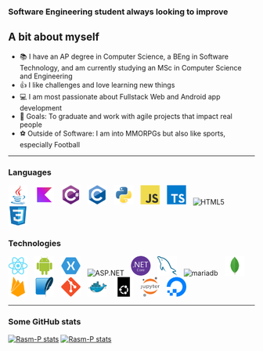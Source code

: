 ### Software Engineering student always looking to improve ###

## A bit about myself ##
- 📚 I have an AP degree in Computer Science, a BEng in Software Technology, and am currently studying an MSc in Computer Science and Engineering
- 👍 I like challenges and love learning new things
- 💻 I am most passionate about Fullstack Web and Android app development
- 🥅 Goals: To graduate and work with agile projects that impact real people
- ⚽ Outside of Software: I am into MMORPGs but also like sports, especially Football

<hr>

<!--
### Languages
![Java](https://img.shields.io/badge/Java-ED8B00?style=for-the-badge&logo=openjdk&logoColor=white)
![Kotlin](https://img.shields.io/badge/Kotlin-0095D5?&style=for-the-badge&logo=kotlin&logoColor=white)
![C#](https://img.shields.io/badge/C%23-239120?style=for-the-badge&logo=c-sharp&logoColor=white)
![C](https://img.shields.io/badge/C-00599C?style=for-the-badge&logo=c&logoColor=white)
![Python](https://img.shields.io/badge/Python-3776AB?style=for-the-badge&logo=python&logoColor=white)

![JavaScript](https://img.shields.io/badge/JavaScript-F7DF1E?style=for-the-badge&logo=javascript&logoColor=black)
![TypeScript](https://img.shields.io/badge/TypeScript-007ACC?style=for-the-badge&logo=typescript&logoColor=white)
![CSS3](https://img.shields.io/badge/CSS3-1572B6?style=for-the-badge&logo=css3&logoColor=white)
![HTML](https://img.shields.io/badge/HTML5-E34F26?style=for-the-badge&logo=html5&logoColor=white)

### Technologies
![GIT](https://img.shields.io/badge/GIT-E44C30?style=for-the-badge&logo=git&logoColor=white)
![GitHub](https://img.shields.io/badge/GitHub-100000?style=for-the-badge&logo=github&logoColor=white)
![GithubActions](https://img.shields.io/badge/Github%20Actions-282a2e?style=for-the-badge&logo=githubactions&logoColor=367cfe)
![Travis](https://img.shields.io/badge/travis_CI-3EAAAF?style=for-the-badge&logo=travisci&logoColor=white)

![Digital_Ocean](https://img.shields.io/badge/Digital_Ocean-0080FF?style=for-the-badge&logo=DigitalOcean&logoColor=white)
![VirtualBox](https://img.shields.io/badge/VirtualBox-21416b?style=for-the-badge&logo=VirtualBox&logoColor=white)
![Ubuntu](https://img.shields.io/badge/Ubuntu-E95420?style=for-the-badge&logo=ubuntu&logoColor=white)

![Android](https://img.shields.io/badge/Android-3DDC84?style=for-the-badge&logo=android&logoColor=white)
![SQLite](https://img.shields.io/badge/SQLite-07405E?style=for-the-badge&logo=sqlite&logoColor=white)
![Firebase](https://img.shields.io/badge/firebase-ffca28?style=for-the-badge&logo=firebase&logoColor=black)

![Xamarin](https://img.shields.io/badge/Xamarin-3498DB?style=for-the-badge&logo=xamarin&logoColor=white)
![.NET](https://img.shields.io/badge/.NET-512BD4?style=for-the-badge&logo=dotnet&logoColor=white)
![MongoDB](https://img.shields.io/badge/MongoDB-4EA94B?style=for-the-badge&logo=mongodb&logoColor=white)
![Keras](https://img.shields.io/badge/Keras-FF0000?style=for-the-badge&logo=keras&logoColor=white)

![React](https://img.shields.io/badge/React-20232A?style=for-the-badge&logo=react&logoColor=61DAFB)
![Vite](https://img.shields.io/badge/Vite-B73BFE?style=for-the-badge&logo=vite&logoColor=FFD62E)
![Netlify](https://img.shields.io/badge/Netlify-00C7B7?style=for-the-badge&logo=netlify&logoColor=white)

![Docker](https://img.shields.io/badge/Docker-2CA5E0?style=for-the-badge&logo=docker&logoColor=white)
![MySQL](https://img.shields.io/badge/MySQL-005C84?style=for-the-badge&logo=mysql&logoColor=white)
![MariaDB](https://img.shields.io/badge/MariaDB-003545?style=for-the-badge&logo=mariadb&logoColor=white)

![Postman](https://img.shields.io/badge/Postman-FF6C37?style=for-the-badge&logo=Postman&logoColor=white)
![Swagger](https://img.shields.io/badge/Swagger-85EA2D?style=for-the-badge&logo=Swagger&logoColor=white)
![JWT](https://img.shields.io/badge/json%20web%20tokens-323330?style=for-the-badge&logo=json-web-tokens&logoColor=pink)
-->

### Languages
<div align="left">
  <img alt="Java" width="40px" src="https://github.com/devicons/devicon/blob/v2.15.1/icons/java/java-original.svg" style="padding-right:10px;"/>
  <img alt="Kotlin" width="40px" src="https://github.com/devicons/devicon/blob/v2.15.1/icons/kotlin/kotlin-original.svg" style="padding-right:10px;"/>
  <img alt="C#" width="40px" src="https://github.com/devicons/devicon/blob/v2.15.1/icons/csharp/csharp-original.svg" style="padding-right:10px;"/>
  <img alt="C" width="40px" src="https://github.com/devicons/devicon/blob/v2.15.1/icons/c/c-original.svg" style="padding-right:10px;"/>
  <img alt="Python" width="40px" src="https://github.com/devicons/devicon/blob/v2.15.1/icons/python/python-original.svg" style="padding-right:10px;"/>
  <img alt="JS" width="40px" src="https://github.com/devicons/devicon/blob/v2.15.1/icons/javascript/javascript-original.svg" style="padding-right:10px;"/>
  <img alt="TS" width="40px" src="https://github.com/devicons/devicon/blob/v2.15.1/icons/typescript/typescript-original.svg" style="padding-right:10px;"/>
  <img alt="HTML5" width="40px" src="https://cdn.jsdelivr.net/gh/devicons/devicon/icons/html5/html5-original.svg" style="padding-right:10px;"/>
  <img alt="CSS" width="40px" src="https://github.com/devicons/devicon/blob/v2.15.1/icons/css3/css3-original.svg" style="padding-right:10px;"/>
</div>

### Technologies
<div align="left">
  <img alt="React" width="40px" src="https://github.com/devicons/devicon/blob/v2.15.1/icons/react/react-original.svg" style="padding-right:10px;"/>
  <img alt="Android" width="40px" src="https://github.com/devicons/devicon/blob/v2.15.1/icons/android/android-original.svg" style="padding-right:10px;"/>
  <img alt="Xamarin" width="40px" src="https://github.com/devicons/devicon/blob/v2.15.1/icons/xamarin/xamarin-original.svg" style="padding-right:10px;"/>
  <img alt="ASP.NET" width="40px" src="https://github.com/Rubix982/ASP.NET-ReactJS-Template/blob/main/public/img/1.png" style="padding-right:10px;"/>
  <img alt=".NET Core" width="40px" src="https://github.com/devicons/devicon/blob/v2.15.1/icons/dotnetcore/dotnetcore-original.svg" style="padding-right:10px;"/>
  <img alt="MySQL" width="40px" src="https://github.com/devicons/devicon/blob/v2.15.1/icons/mysql/mysql-original.svg" style="padding-right:10px;"/>
  <img alt="mariadb" width="40px" src="https://github.com/bwks/vendor-icons-svg/blob/master/mariadb-seal.svg" style="padding-right:10px;"/>
  <img alt="MongoDB" width="40px" src="https://github.com/devicons/devicon/blob/v2.15.1/icons/mongodb/mongodb-original.svg" style="padding-right:10px;"/>
  <img alt="Firebase" width="40px" src="https://github.com/devicons/devicon/blob/v2.15.1/icons/firebase/firebase-plain.svg" style="padding-right:10px;"/>
  <img alt="SQLite" width="40px" src="https://github.com/devicons/devicon/blob/v2.15.1/icons/sqlite/sqlite-original.svg" style="padding-right:10px;"/>
  <img alt="Git" width="40px" src="https://github.com/devicons/devicon/blob/v2.15.1/icons/git/git-original.svg" style="padding-right:10px;"/>
 <!-- <img alt="Travis" width="40px" src="https://github.com/devicons/devicon/blob/v2.15.1/icons/travis/travis-plain.svg" style="padding-right:10px;"/>-->
  <img alt="Docker" width="40px" src="https://github.com/devicons/devicon/blob/v2.15.1/icons/docker/docker-original.svg" style="padding-right:10px;"/>
  <img alt="Ubuntu" width="40px" src="https://github.com/devicons/devicon/blob/v2.15.1/icons/ubuntu/ubuntu-plain.svg" style="padding-right:10px;"/>
  <img alt="Jupyter" width="40px" src="https://github.com/devicons/devicon/blob/v2.15.1/icons/jupyter/jupyter-original-wordmark.svg" style="padding-right:10px;"/>
  <!--<img alt="keras" width="40px" src="https://github.com/valohai/ml-logos/blob/master/keras.svg" style="padding-right:10px;"/>-->
  <!--<img alt="Postman" width="40px" src="https://github.com/flathub/com.getpostman.Postman/blob/master/logo-mark.svg" style="padding-right:10px;"/>-->
  <img alt="Digital Ocean" width="40px" src="https://github.com/devicons/devicon/blob/v2.15.1/icons/digitalocean/digitalocean-original.svg" style="padding-right:10px;"/>
  <!--<img alt="Github Actions" width="40px" src="https://github.com/devicons/devicon/blob/v2.15.1/icons/github/github-original.svg" style="padding-right:10px;"/>-->
</div>

<hr>

### Some GitHub stats
<div align="left">
  <a href="https://github.com/anuraghazra/github-readme-stats" target="_blank"><img src="https://github-readme-stats.vercel.app/api?username=Rasm-P&show_icons=true&include_all_commits=true&count_private=true&theme=darcula&layout=compact" alt="Rasm-P stats" width="480px"></a>
  <a href="https://github.com/anuraghazra/github-readme-stats" target="_blank"><img src="https://github-readme-streak-stats.herokuapp.com?user=Rasm-P&theme=darcula" alt="Rasm-P stats" width="480px"></a>
  <!--<a href="https://github.com/anuraghazra/github-readme-stats" target="_blank"><img src="https://github-readme-stats.vercel.app/api/top-langs/?username=Rasm-P&exclude_repo=Python,SP5-handin-folder,Security&layout=compact&theme=darcula&langs_count=6" alt="Rasm-P stats"></a>-->
</div>
